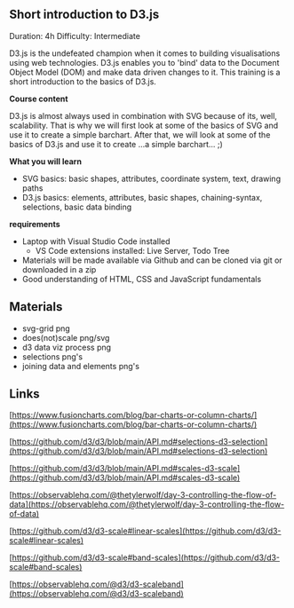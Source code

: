 ## Short introduction to D3.js

Duration: 4h
Difficulty: Intermediate

D3.js is the undefeated champion when it comes to building visualisations using web technologies. D3.js enables you to 'bind' data to the Document Object Model (DOM) and make data driven changes to it. This training is a short introduction to the basics of D3.js.

**Course content**

D3.js is almost always used in combination with SVG because of its, well, scalability. 
That is why we will first look at some of the basics of SVG and use it to create a simple barchart.
After that, we will look at some of the basics of D3.js and use it to create ...a simple barchart... ;)

**What you will learn**
- SVG basics: basic shapes, attributes, coordinate system, text, drawing paths
- D3.js basics: elements, attributes, basic shapes, chaining-syntax, selections, basic data binding
 
**requirements**
- Laptop with Visual Studio Code installed
  - VS Code extensions installed: Live Server, Todo Tree
- Materials will be made available via Github and can be cloned via git or downloaded in a zip
- Good understanding of HTML, CSS and JavaScript fundamentals

## Materials

- svg-grid png
- does(not)scale png/svg
- d3 data viz process png
- selections png's 
- joining data and elements png's

## Links
[https://www.fusioncharts.com/blog/bar-charts-or-column-charts/](https://www.fusioncharts.com/blog/bar-charts-or-column-charts/)

[https://github.com/d3/d3/blob/main/API.md#selections-d3-selection](https://github.com/d3/d3/blob/main/API.md#selections-d3-selection)

[https://github.com/d3/d3/blob/main/API.md#scales-d3-scale](https://github.com/d3/d3/blob/main/API.md#scales-d3-scale)

[https://observablehq.com/@thetylerwolf/day-3-controlling-the-flow-of-data](https://observablehq.com/@thetylerwolf/day-3-controlling-the-flow-of-data)

[https://github.com/d3/d3-scale#linear-scales](https://github.com/d3/d3-scale#linear-scales)

[https://github.com/d3/d3-scale#band-scales](https://github.com/d3/d3-scale#band-scales)

[https://observablehq.com/@d3/d3-scaleband](https://observablehq.com/@d3/d3-scaleband)

